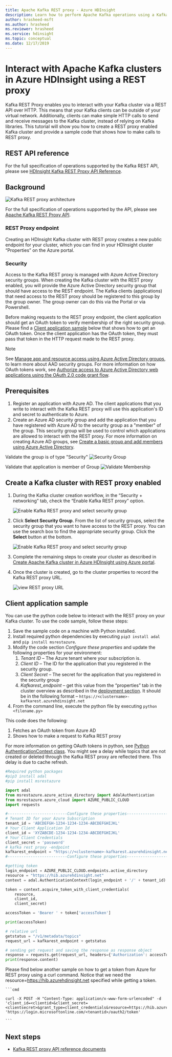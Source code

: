 ```yaml
---
title: Apache Kafka REST proxy - Azure HDInsight
description: Learn how to perform Apache Kafka operations using a Kafka REST proxy on Azure HDInsight.
author: hrasheed-msft
ms.author: hrasheed
ms.reviewer: hrasheed
ms.service: hdinsight
ms.topic: conceptual
ms.date: 12/17/2019
---
```

# Interact with Apache Kafka clusters in Azure HDInsight using a REST proxy

Kafka REST Proxy enables you to interact with your Kafka cluster via a REST API over HTTP. This means that your Kafka clients can be outside of your virtual network. Additionally, clients can make simple HTTP calls to send and receive messages to the Kafka cluster, instead of relying on Kafka libraries. This tutorial will show you how to create a REST proxy enabled Kafka cluster and provide a sample code that shows how to make calls to REST proxy.

## REST API reference

For the full specification of operations supported by the Kafka REST API, please see [HDInsight Kafka REST Proxy API Reference](https://docs.microsoft.com/rest/api/hdinsight-kafka-rest-proxy).

## Background

![Kafka REST proxy architecture](./media/rest-proxy/rest-proxy-architecture.png)

For the full specification of operations supported by the API, please see [Apache Kafka REST Proxy API](https://docs.microsoft.com/rest/api/hdinsight-kafka-rest-proxy).

### REST Proxy endpoint

Creating an HDInsight Kafka cluster with REST proxy creates a new public endpoint for your cluster, which you can find in your HDInsight cluster “Properties” on the Azure portal.

### Security

Access to the Kafka REST proxy is managed with Azure Active Directory security groups. When creating the Kafka cluster with the REST proxy enabled, you will provide the Azure Active Directory security group that should have access to the REST endpoint. The Kafka clients (applications) that need access to the REST proxy should be registered to this group by the group owner. The group owner can do this via the Portal or via Powershell.

Before making requests to the REST proxy endpoint, the client application should get an OAuth token to verify membership of the right security group. Please find a [Client application sample](#client-application-sample) below that shows how to get an OAuth token. Once the client application has the OAuth token, they must pass that token in the HTTP request made to the REST proxy.

> [!NOTE]  
> See [Manage app and resource access using Azure Active Directory groups](../../active-directory/fundamentals/active-directory-manage-groups.md), to learn more about AAD security groups. For more information on how OAuth tokens work, see [Authorize access to Azure Active Directory web applications using the OAuth 2.0 code grant flow](../../active-directory/develop/v1-protocols-oauth-code.md).

## Prerequisites

1. Register an application with Azure AD. The client applications that you write to interact with the Kafka REST proxy will use this application's ID and secret to authenticate to Azure.
1. Create an Azure AD security group and add the application that you have registered with Azure AD to the security group as a "member" of the group. This security group will be used to control which applications are allowed to interact with the REST proxy. For more information on creating Azure AD groups, see [Create a basic group and add members using Azure Active Directory](../../active-directory/fundamentals/active-directory-groups-create-azure-portal.md).

Validate the group is of type "Security"
![Security Group](./media/rest-proxy/rest-proxy-group.png)

Validate that application is member of Group
![Validate Membership](./media/rest-proxy/rest-proxy-membergroup.png)

## Create a Kafka cluster with REST proxy enabled

1. During the Kafka cluster creation workflow, in the “Security + networking” tab, check the “Enable Kafka REST proxy” option.

     ![Enable Kafka REST proxy and select security group](./media/rest-proxy/azure-portal-cluster-security-networking-kafka-rest.png)

1. Click **Select Security Group**. From the list of security groups, select the security group that you want to have access to the REST proxy. You can use the search box to find the appropriate security group. Click the **Select** button at the bottom.

     ![Enable Kafka REST proxy and select security group](./media/rest-proxy/azure-portal-cluster-security-networking-kafka-rest2.png)

1. Complete the remaining steps to create your cluster as described in [Create Apache Kafka cluster in Azure HDInsight using Azure portal](https://docs.microsoft.com/azure/hdinsight/kafka/apache-kafka-get-started).

1. Once the cluster is created, go to the cluster properties to record the Kafka REST proxy URL.

     ![view REST proxy URL](./media/rest-proxy/apache-kafka-rest-proxy-view-proxy-url.png)

## Client application sample

You can use the python code below to interact with the REST proxy on your Kafka cluster. To use the code sample, follow these steps:

1. Save the sample code on a machine with Python installed.
1. Install required python dependencies by executing `pip3 install adal` and `pip install msrestazure`.
1. Modify the code section *Configure these properties* and update the following properties for your environment:
    1.	*Tenant ID* – The Azure tenant where your subscription is.
    1.	*Client ID* – The ID for the application that you registered in the security group.
    1.	*Client Secret* – The secret for the application that you registered in the security group
    1.	*Kafkarest_endpoint* – get this value from the “properties” tab in the cluster overview as described in the [deployment section](#create-a-kafka-cluster-with-rest-proxy-enabled). It should be in the following format – `https://<clustername>-kafkarest.azurehdinsight.net`
3. From the command line, execute the python file by executing `python <filename.py>`

This code does the following:

1. Fetches an OAuth token from Azure AD
1. Shows how to make a request to Kafka REST proxy

For more information on getting OAuth tokens in python, see [Python AuthenticationContext class](https://docs.microsoft.com/python/api/adal/adal.authentication_context.authenticationcontext?view=azure-python). You might see a delay while topics that are not created or deleted through the Kafka REST proxy are reflected there. This delay is due to cache refresh.

```python
#Required python packages
#pip3 install adal
#pip install msrestazure

import adal
from msrestazure.azure_active_directory import AdalAuthentication
from msrestazure.azure_cloud import AZURE_PUBLIC_CLOUD
import requests

#--------------------------Configure these properties-------------------------------#
# Tenant ID for your Azure Subscription
tenant_id = 'ABCDEFGH-1234-1234-1234-ABCDEFGHIJKL'
# Your Client Application Id
client_id = 'XYZABCDE-1234-1234-1234-ABCDEFGHIJKL'
# Your Client Credentials
client_secret = 'password'
# kafka rest proxy -endpoint
kafkarest_endpoint = "https://<clustername>-kafkarest.azurehdinsight.net"
#--------------------------Configure these properties-------------------------------#

#getting token
login_endpoint = AZURE_PUBLIC_CLOUD.endpoints.active_directory
resource = "https://hib.azurehdinsight.net"
context = adal.AuthenticationContext(login_endpoint + '/' + tenant_id)

token = context.acquire_token_with_client_credentials(
    resource,
    client_id,
    client_secret)

accessToken = 'Bearer ' + token['accessToken']

print(accessToken)

# relative url
getstatus = "/v1/metadata/topics"
request_url = kafkarest_endpoint + getstatus

# sending get request and saving the response as response object
response = requests.get(request_url, headers={'Authorization': accessToken})
print(response.content)
```

Please find below another sample on how to get a token from Azure for REST proxy using a curl command. Notice that we need the resource=https://hib.azurehdinsight.net specified while getting a token.

    ```cmd
    
    curl -X POST -H "Content-Type: application/x-www-form-urlencoded" -d 'client_id=<clientid>&client_secret=<clientsecret>&grant_type=client_credentials&resource=https://hib.azurehdinsight.net' 'https://login.microsoftonline.com/<tenantid>/oauth2/token'
    
    ```

## Next steps

* [Kafka REST proxy API reference documents](https://docs.microsoft.com/rest/api/hdinsight-kafka-rest-proxy/)
